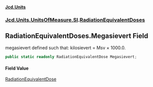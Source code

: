 #### [Jcd.Units](index 'index')
### [Jcd.Units.UnitsOfMeasure.SI](Jcd.Units.UnitsOfMeasure.SI 'Jcd.Units.UnitsOfMeasure.SI').[RadiationEquivalentDoses](RadiationEquivalentDoses 'Jcd.Units.UnitsOfMeasure.SI.RadiationEquivalentDoses')

## RadiationEquivalentDoses.Megasievert Field

megasievert defined such that: kilosievert = Msv × 1000.0.

```csharp
public static readonly RadiationEquivalentDose Megasievert;
```

#### Field Value
[RadiationEquivalentDose](RadiationEquivalentDose 'Jcd.Units.UnitTypes.RadiationEquivalentDose')